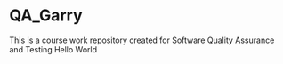 # QA_Garry
This is a course work repository created for Software Quality Assurance and Testing
Hello World
